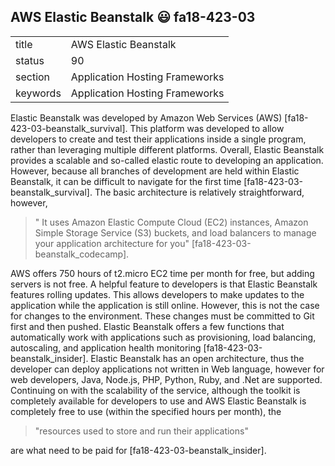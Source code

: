  ## AWS Elastic Beanstalk :smiley: fa18-423-03


|          |                                |
| -------- | ------------------------------ |
| title    | AWS Elastic Beanstalk          | 
| status   | 90                             |
| section  | Application Hosting Frameworks |
| keywords | Application Hosting Frameworks |



Elastic Beanstalk was developed by Amazon Web Services (AWS)
[fa18-423-03-beanstalk_survival]. This platform was developed to allow
developers to create and test their applications inside a single program, rather
than leveraging multiple different platforms. Overall, Elastic Beanstalk
provides a scalable and so-called elastic route to developing an application.
However, because all branches of development are held within Elastic Beanstalk,
it can be difficult to navigate for the first time
[fa18-423-03-beanstalk_survival]. The basic architecture is relatively
straightforward, however,

> " It uses Amazon Elastic Compute Cloud (EC2) instances, Amazon Simple Storage
> Service (S3) buckets, and load balancers to manage your application
> architecture for you" [fa18-423-03-beanstalk_codecamp].

AWS offers 750 hours of t2.micro EC2 time per month for free, but adding servers
is not free. A helpful feature to developers is that Elastic Beanstalk features
rolling updates. This allows developers to make updates to the application while
the application is still online. However, this is not the case for changes to
the environment. These changes must be committed to Git first and then pushed.
Elastic Beanstalk offers a few functions that automatically work with
applications such as provisioning, load balancing, autoscaling, and application
health monitoring [fa18-423-03-beanstalk_insider]. Elastic Beanstalk has an open
architecture, thus the developer can deploy applications not written in Web
language, however for web developers, Java, Node.js, PHP, Python, Ruby, and .Net
are supported. Continuing on with the scalability of the service, although the
toolkit is completely available for developers to use and AWS Elastic Beanstalk
is completely free to use (within the specified hours per month), the

> "resources used to store and run their applications"

are what need to be paid for [fa18-423-03-beanstalk_insider].

